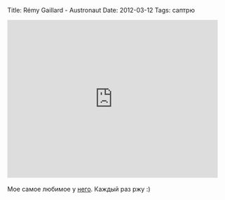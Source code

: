 Title: Rémy Gaillard - Austronaut
Date: 2012-03-12
Tags: саптрю

<div class="text"><iframe width="480" height="360" src="http://www.youtube.com/embed/GAONkS06LFU?wmode=transparent" frameborder="0" allowfullscreen="allowfullscreen"></iframe><br /><br />
Мое самое любимое у <a href="http://www.youtube.com/user/nqtv">него</a>. Каждый раз ржу :)</div>